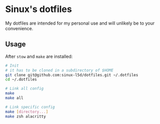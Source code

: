 # Sinux's dotfiles

My dotfiles are intended for my personal use and will unlikely be to your convenience.

## Usage

After `stow` and `make` are installed:

```bash
# Init 
# it has to be cloned in a subdirectory of $HOME
git clone git@github.com:sinux-l5d/dotfiles.git ~/.dotfiles
cd ~/.dotfiles

# Link all config
make
make all

# Link specific config
make [directory...]
make zsh alacritty
```
